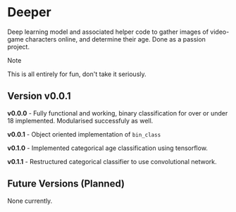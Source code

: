 # Deeper
Deep learning model and associated helper code to gather images of video-game characters online, and determine their age. Done as a passion project.

> [!NOTE]
> This is all entirely for fun, don't take it seriously.

## Version v0.0.1

**v0.0.0** - Fully functional and working, binary classification for over or under 18 implemented. Modularised successfuly as well.

**v0.0.1** - Object oriented implementation of ```bin_class```

**v0.1.0** - Implemented categorical age classification using tensorflow.

**v0.1.1** - Restructured categorical classifier to use convolutional network.

## Future Versions (Planned)


None currently.


